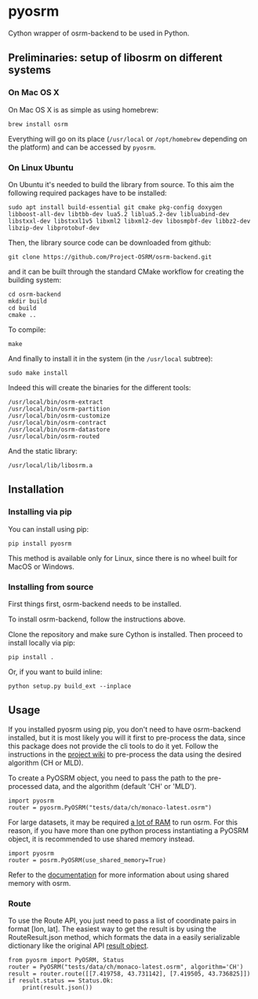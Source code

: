 # pyosrm
Cython wrapper of osrm-backend to be used in Python.

## Preliminaries: setup of libosrm on different systems

### On Mac OS X

On Mac OS X is as simple as using homebrew:

```
brew install osrm
```

Everything will go on its place (`/usr/local` or `/opt/homebrew` depending on the platform) and can be accessed by `pyosrm`.

### On Linux Ubuntu

On Ubuntu it's needed to build the library from source. To this aim the following required packages have to be installed:

```
sudo apt install build-essential git cmake pkg-config doxygen libboost-all-dev libtbb-dev lua5.2 liblua5.2-dev libluabind-dev libstxxl-dev libstxxl1v5 libxml2 libxml2-dev libosmpbf-dev libbz2-dev libzip-dev libprotobuf-dev
```

Then, the library source code can be downloaded from github:

```
git clone https://github.com/Project-OSRM/osrm-backend.git
```

and it can be built through the standard CMake workflow for creating the building system:

```
cd osrm-backend
mkdir build
cd build
cmake ..
```

To compile:

```
make
```

And finally to install it in the system (in the `/usr/local` subtree):

```
sudo make install
```

Indeed this will create the binaries for the different tools:

```
/usr/local/bin/osrm-extract
/usr/local/bin/osrm-partition
/usr/local/bin/osrm-customize
/usr/local/bin/osrm-contract
/usr/local/bin/osrm-datastore
/usr/local/bin/osrm-routed
```

And the static library:

```
/usr/local/lib/libosrm.a
```

## Installation
### Installing via pip

You can install using pip:

```
pip install pyosrm
```
This method is available only for Linux, since there is no wheel built for MacOS or Windows.



### Installing from source
First things first, osrm-backend needs to be installed.

To install osrm-backend, follow the instructions above.

Clone the repository and make sure Cython is installed. Then proceed to install locally via pip:
```
pip install .
```
Or, if you want to build inline:
```
python setup.py build_ext --inplace
```

## Usage
If you installed pyosrm using pip, you don't need to have osrm-backend installed, but it is most likely you will it first to pre-process the data, since this package does not provide the cli tools to do it yet. Follow the instructions in the [project wiki](https://github.com/Project-OSRM/osrm-backend/wiki/Running-OSRM#quickstart) to pre-process the data using the desired algorithm (CH or MLD).

To create a PyOSRM object, you need to pass the path to the pre-processed data, and the algorithm (default 'CH' or 'MLD').
```
import pyosrm
router = pyosrm.PyOSRM("tests/data/ch/monaco-latest.osrm")
```
For large datasets, it may be required [a lot of RAM](https://github.com/Project-OSRM/osrm-backend/wiki/Disk-and-Memory-Requirements) to run osrm. For this reason, if you have more than one python process instantiating a PyOSRM object, it is recommended to use shared memory instead.
```
import pyosrm
router = posrm.PyOSRM(use_shared_memory=True)
```
Refer to the [documentation](https://github.com/Project-OSRM/osrm-backend/wiki/Configuring-and-using-Shared-Memory) for more information about using shared memory with osrm.
### Route
To use the Route API, you just need to pass a list of coordinate pairs in format [lon, lat]. The easiest way to get the result is by using the RouteResult.json method, which formats the data in a easily serializable dictionary like the original API [result object](http://project-osrm.org/docs/v5.22.0/api/?language=cURL#result-objects).
```
from pyosrm import PyOSRM, Status
router = PyOSRM("tests/data/ch/monaco-latest.osrm", algorithm='CH')
result = router.route([[7.419758, 43.731142], [7.419505, 43.736825]])
if result.status == Status.Ok:
    print(result.json())
```

